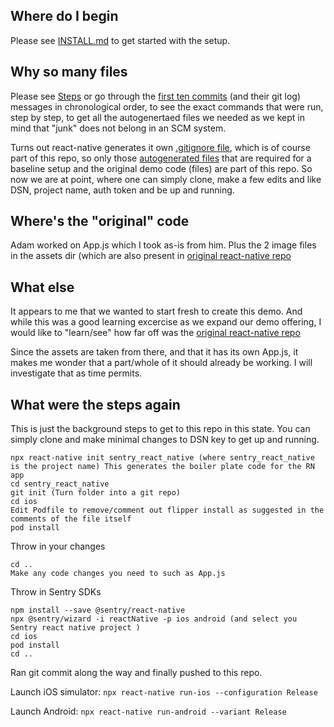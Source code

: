 ## Where do I begin 

Please see [INSTALL.md](./Install.md) to get started with the setup.


## Why so many files

Please see [Steps](what-were-the-setps-again) or go through the [first ten commits](https://github.com/sentry-demos/sentry_react_native/commits/master) (and their git log) messages in chronological order, to see the exact commands that were run, step by step, to get all the autogenertaed files we needed as we kept in mind that "junk" does not belong in an SCM system. 

Turns out react-native generates it own [.gitignore file](https://stackoverflow.com/questions/49099131/recommended-gitignore-for-react-native/49099219
), which is of course part of this repo, so only those [autogenerated files](https://stackoverflow.com/questions/48448426/why-dont-we-gitignore-ios-and-android-in-react-native ) that are required for a baseline setup and the original demo code (files) are part of this repo. So now we are at point, where one can simply clone, make a few edits and like DSN, project name, auth token and be up and running.


## Where's the "original" code

Adam worked on App.js which I took as-is from him. Plus the 2 image files in the assets dir (which are also present in [original react-native repo ]( https://github.com/sentry-demos/react-native/commit/269f58d63426065a4de67a3f22d2e774787cd996)


## What else 

It appears to me that we wanted to start fresh to create this demo. And while this was a good learning excercise as we expand our demo offering, I would like to "learn/see" how far off was the [original react-native repo ]( https://github.com/sentry-demos/react-native/commit/269f58d63426065a4de67a3f22d2e774787cd996)

Since the assets are taken from there, and that it has its own App.js, it makes me wonder that a part/whole of it should already be working. I will investigate that as time permits. 

## What were the steps again

This is just the background steps to get to this repo in this state. You can simply clone and  make minimal changes to DSN key to get up and running. 

```
npx react-native init sentry_react_native (where sentry_react_native is the project name) This generates the boiler plate code for the RN app
cd sentry_react_native
git init (Turn folder into a git repo)
cd ios
Edit Podfile to remove/comment out flipper install as suggested in the comments of the file itself
pod install
``` 

Throw in your changes
```
cd ..
Make any code changes you need to such as App.js
```

Throw in Sentry SDKs
```
npm install --save @sentry/react-native
npx @sentry/wizard -i reactNative -p ios android (and select you Sentry react native project )
cd ios
pod install
cd ..
```

Ran git commit along the way and finally pushed to this repo.


Launch iOS  simulator: `npx react-native run-ios --configuration Release`

Launch Android: `npx react-native run-android --variant Release`
